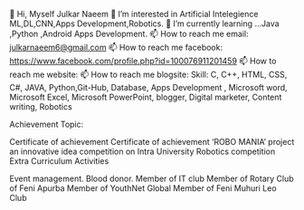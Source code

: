 
👋 Hi, Myself Julkar Naeem
👀 I’m interested in Artificial Intelegience ML,DL,CNN,Apps Development,Robotics.
🌱 I’m currently learning ...Java ,Python ,Android Apps Development.
📫 How to reach me email: julkarnaeem6@gmail.com
📫 How to reach me facebook: https://www.facebook.com/profile.php?id=100076911201459
📫 How to reach me website: 
📫 How to reach me blogsite:
Skill: C, C++, HTML, CSS, C#, JAVA, Python,Git-Hub, Database, Apps Development , Microsoft word, Microsoft Excel, Microsoft PowerPoint, blogger, Digital marketer, Content writing, Robotics

Achievement Topic:

Certificate of achievement 
Certificate of achievement ‘ROBO MANIA’ project an innovative idea competition on Intra University Robotics competition
Extra Curriculum Activities

Event management.
Blood donor.
Member of IT club
Member of Rotary Club of Feni Apurba
Member of YouthNet Global
Member of Feni Muhuri Leo Club
